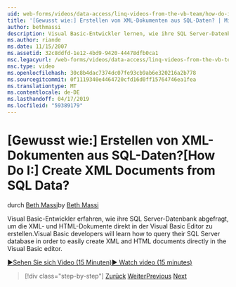 ```yaml
---
uid: web-forms/videos/data-access/linq-videos-from-the-vb-team/how-do-i-create-xml-documents-from-sql-data
title: '[Gewusst wie:] Erstellen von XML-Dokumenten aus SQL-Daten? | Microsoft-Dokumentation'
author: bethmassi
description: Visual Basic-Entwickler lernen, wie ihre SQL Server-Datenbank abgefragt, um die XML- und HTML-Dokumente direkt in Visual Basic-Editor zu erstellen...
ms.author: riande
ms.date: 11/15/2007
ms.assetid: 32c8ddfd-1e12-4bd9-9420-44478dfb0ca1
msc.legacyurl: /web-forms/videos/data-access/linq-videos-from-the-vb-team/how-do-i-create-xml-documents-from-sql-data
msc.type: video
ms.openlocfilehash: 30c8b4dac7374dc07fe93cb9ab6e320216a2b778
ms.sourcegitcommit: 0f1119340e4464720cfd16d0ff15764746ea1fea
ms.translationtype: MT
ms.contentlocale: de-DE
ms.lasthandoff: 04/17/2019
ms.locfileid: "59389179"
---
```

# <a name="how-do-i-create-xml-documents-from-sql-data"></a><span data-ttu-id="23d5e-104">[Gewusst wie:] Erstellen von XML-Dokumenten aus SQL-Daten?</span><span class="sxs-lookup"><span data-stu-id="23d5e-104">[How Do I:] Create XML Documents from SQL Data?</span></span>

<span data-ttu-id="23d5e-105">durch [Beth Massi](https://github.com/bethmassi)</span><span class="sxs-lookup"><span data-stu-id="23d5e-105">by [Beth Massi](https://github.com/bethmassi)</span></span>

<span data-ttu-id="23d5e-106">Visual Basic-Entwickler erfahren, wie ihre SQL Server-Datenbank abgefragt, um die XML- und HTML-Dokumente direkt in der Visual Basic Editor zu erstellen.</span><span class="sxs-lookup"><span data-stu-id="23d5e-106">Visual Basic developers will learn how to query their SQL Server database in order to easily create XML and HTML documents directly in the Visual Basic editor.</span></span>

[<span data-ttu-id="23d5e-107">&#9654;Sehen Sie sich Video (15 Minuten)</span><span class="sxs-lookup"><span data-stu-id="23d5e-107">&#9654; Watch video (15 minutes)</span></span>](https://channel9.msdn.com/Blogs/ASP-NET-Site-Videos/how-do-i-create-xml-documents-from-sql-data)

> [!div class="step-by-step"]
> <span data-ttu-id="23d5e-108">[Zurück](how-do-i-enable-xml-intellisense-and-use-xml-namespaces.md)
> [Weiter](how-do-i-create-excel-spreadsheets-using-linq-to-xml.md)</span><span class="sxs-lookup"><span data-stu-id="23d5e-108">[Previous](how-do-i-enable-xml-intellisense-and-use-xml-namespaces.md)
[Next](how-do-i-create-excel-spreadsheets-using-linq-to-xml.md)</span></span>
